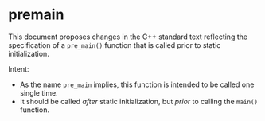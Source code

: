 premain
==================

This document proposes changes in the C++ standard text reflecting
the specification of a `pre_main()` function that is called prior to
static initialization.

Intent:
  - As the name `pre_main` implies, this function is intended to be called one single time.
  - It should be called _after_ static initialization, but _prior_ to calling the `main()` function.
